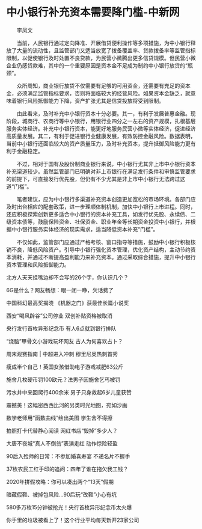 # 中小银行补充资本需要降门槛-中新网

　　李凤文

　　当前，人民银行通过定向降准、开展借贷便利操作等多项措施，为中小银行释放了大量的流动性，且监管部门又适当放宽了拨备覆盖率、贷款拨备率等监管指标限制，以促使银行及时处置不良贷款，为民营小微腾出更多信贷规模。但民营小微企业仍感贷款难，其中的一个重要原因是资本金不足成为制约中小银行放贷的“瓶颈”。

　　众所周知，商业银行放贷不仅需要有足够的可用资金，还需要有充足的资本金，必须满足监管指标要求，否则将面临较大的经营风险。如果资本金缺乏，就意味着银行风险抵御能力下降，资产扩张尤其是信贷投放将受到限制。

　　由此看来，及时补充中小银行资本十分必要。其一，有利于发展普惠金融。现阶段，城商行、农商行等中小银行，用银行业四分之一左右的资产规模，扎根基层服务实体经济。补充中小银行资本，能更好地服务民营小微等实体经济，促进经济高质量发展。其二，有利于促进银行业健康发展，有效防控金融风险。数据表明，当前中小银行还面临较大的资产质量压力，及时补充资本，提升抵御风险能力更有利于金融稳定。

　　不过，相对于国有及股份制商业银行来说，中小银行尤其非上市中小银行资本补充渠道较少。虽然监管部门已明确对非上市银行在满足发行条件和审慎监管要求的前提下，可直接发行优先股，但仍有不少尤其是非上市中小银行无法跨过这道“门槛”。

　　笔者建议，应为中小银行多渠道补充资本创造更加宽松的市场环境。各部门应及时出台相应的配套政策，进一步理顺体制机制，加快中小银行上市进程。同时，还应积极探索创新更多适合中小银行的资本补充工具，如发行优先股、永续债、二级资本债等，鼓励保险资金、社保资金、职业年金等长期资金投资中小银行，并根据中小银行服务实体经济的现实需求，适当降低资本补充“门槛”。

　　不仅如此，监管部门应通过严格考核、窗口指导等措施，鼓励中小银行积极核销不良，降低风险资产。引导中小银行强化资本管理，优化资产结构，主动节约资本消耗，并通过不断提高盈利能力来补充资本。通过采取综合措施，提升中小银行资本管理和风险抵御能力。

北方人天天挂嘴边却不会写的26个字，你认识几个？

6G是什么？网友畅想：眼一闭一睁，欠话费了

中国科幻最高奖揭晓 《机器之门》获最佳长篇小说奖

西安“喝风辟谷”公司停业 双创补贴资格被取消

央行发行首枚异形纪念币 有人6点就到银行排队

“烧脑”甲骨文小游戏玩坏网友 古人为何喜欢占卜？

周末观赛指南 | 中超进入冲刺 穆里尼奥热刺首秀

瘦成半个自己！英国女孩借助电子游戏减肥63公斤

施舍几枚硬币罚100欧元？法男子因施舍乞丐被罚

污水井中来回爬行400余米 男子只身救起6岁儿童获赞

震撼美！这幅密西西比河的另类时光地图，宛如沙画

数学老师用“函数曲线”绘出美图 学生舍不得擦

拍照打卡代替静心阅读 网红书店“毁掉”多少人？

大唐不夜城“真人不倒翁”表演走红 动作惊险轻盈

90后入殓师的日常：不参加婚喜寿宴 不递名片不握手

37枚农民工红手印的追问：四年了谁在拖欠我工钱？

2020年拼假攻略：你可以凑出两个“13天”假期

暗藏假鞋、被掉包风险…90后玩“改鞋”小心有坑

580多万枚15分钟被抢光！央行首枚异形纪念币太火爆

你手里的垃圾被看上了！这个行业平均每天新开23家公司
